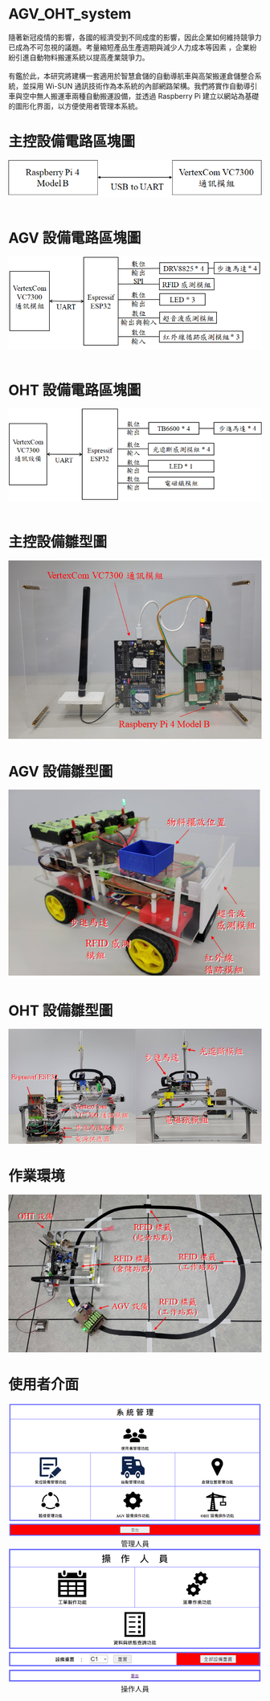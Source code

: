 # AGV_OHT_system
隨著新冠疫情的影響，各國的經濟受到不同成度的影響，因此企業如何維持競爭力已成為不可忽視的議題。考量縮短產品生產週期與減少人力成本等因素 ，企業紛紛引進自動物料搬運系統以提高產業競爭力。<br><br>
有鑑於此，本研究將建構一套適用於智慧倉儲的自動導航車與高架搬運倉儲整合系統，並採用 Wi-SUN 通訊技術作為本系統的內部網路架構。我們將實作自動導引車與空中無人搬運車兩種自動搬運設備，並透過 Raspberry Pi 建立以網站為基礎的圖形化界面，以方便使用者管理本系統。

# 主控設備電路區塊圖
<div align=center><img src ="https://github.com/alex0613230/AGV_OHT_system/blob/main/pic/master.png"/></div>
<br>

# AGV 設備電路區塊圖
<div align=center><img src ="https://github.com/alex0613230/AGV_OHT_system/blob/main/pic/AGV.png"/></div>
<br>

# OHT 設備電路區塊圖
<div align=center><img src ="https://github.com/alex0613230/AGV_OHT_system/blob/main/pic/OHT.png"/></div>
<br>

# 主控設備雛型圖
<div align=center><img src ="https://github.com/alex0613230/AGV_OHT_system/blob/main/pic/master_pic.png"/></div>

# AGV 設備雛型圖
<div align=center><img src ="https://github.com/alex0613230/AGV_OHT_system/blob/main/pic/AGV_pic.png"/></div>

# OHT 設備雛型圖
<div align=center><img src ="https://github.com/alex0613230/AGV_OHT_system/blob/main/pic/OHT_pic.png"/></div>

# 作業環境
<div align=center><img src ="https://github.com/alex0613230/AGV_OHT_system/blob/main/pic/envir.png"/></div>

# 使用者介面
<div align=center><img src ="https://github.com/alex0613230/AGV_OHT_system/blob/main/pic/ma.png"/><br>管理人員</div>

<div align=center><img src ="https://github.com/alex0613230/AGV_OHT_system/blob/main/pic/op.png"/><br>操作人員</div>

